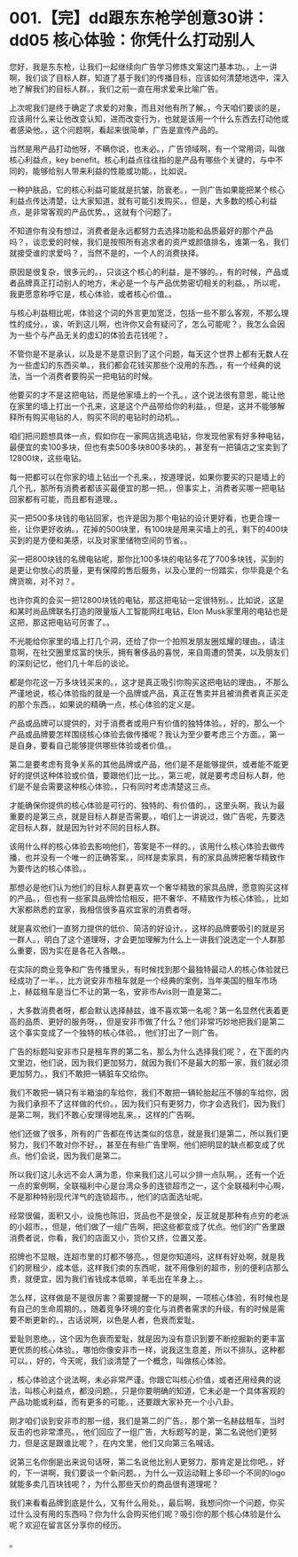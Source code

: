 # 001.【完】dd跟东东枪学创意30讲：dd05 核心体验：你凭什么打动别人 

您好，我是东东枪，让我们一起继续向广告学习修炼文案这门基本功。，上一讲啊，我们谈了目标人群，知道了基于我们的传播目标，应该如何清楚地选中，深入地了解我们的目标人群。，我们之前一直在用求爱来比喻广告。

上次呢我们是终于确定了求爱的对象，而且对他有所了解。，今天咱们要谈的是，应该用什么来让他改变认知，进而改变行为，也就是该用一个什么东西去打动他或者感染他。，这个问题啊，看起来很简单，广告是宣传产品的。

当然是用产品打动他呀，不瞒你说，也未必。，广告领域啊，有一个常用词，叫做核心利益点，key benefit。核心利益点往往指的是产品有哪些个关键的，与中不同的，能够给别人带来利益的性能或功能。，比如说。

一种护肤品，它的核心利益可能就是抗皱，防衰老。，一则广告如果能把某个核心利益点传达清楚，让大家知道，就有可能引发购买。，但是，大多数的核心利益点，是非常客观的产品优势。，这就有个问题了。

不知道你有没有想过，消费者是永远都努力去选择功能和品质最好的那个产品吗？，谈恋爱的时候，我们是按照所有追求者的资产或颜值排名，谁第一名，我们就接受谁的求爱吗？，当然不是的，一个人的消费抉择。

原因是很复杂，很多元的。，只谈这个核心的利益，是不够的。，有的时候，产品或者品牌真正打动别人的地方，未必是一个与产品优势密切相关的利益。，所以呢，我更愿意称呼它是，核心体验，或者核心价值。。

与核心利益相比呢，体验这个词的外言更加宽泛，包括一些不那么客观，不那么理性的成分。，诶，听到这儿啊，也许你又会有疑问了，怎么可能呢？，我怎么会因为一些个与产品无关的虚幻的体验去花钱呢？。

不管你是不是承认，以及是不是意识到了这个问题，每天这个世界上都有无数人在为一些虚幻的东西买单。，我们都会花钱买那些个没用的东西。，有一个经典的说法，当一个消费者要购买一把电钻的时候。

他要买的才不是这把电钻，而是他家墙上的一个孔。，这个说法很有意思，能让他在家里的墙上打出一个孔来，这是这个产品带给你的利益。，但是，这并不能够解释所有购买电钻的人，购买不同的电钻时的动机。。

咱们把问题想具体一点，假如你在一家网店挑选电钻，你发现他家有好多种电钻，最便宜的卖100多块，但也有卖500多块800多块的。，甚至有一把镇店之宝卖到了12800块，这些电钻。

每一把都可以在你家的墙上钻出一个孔来。，按道理说，如果你要买的只是墙上的几个孔，那所有消费者都该买最便宜的那一把。，但事实上，消费者买哪一把电钻回家都有可能，而且都有道理。。

买一把500多块钱的电钻回家，也许是因为那个电钻的设计更好看，也更合理一些，让你更好收纳。，花掉的500块里，有100块是用来买墙上的孔，剩下的400块买到的是方便和美感，以及对家里储物空间的节省。。

买一把800块钱的名牌电钻呢，那你比100多块的电钻多花了700多块钱，买到的是更让你放心的质量，更有保障的售后服务，以及心里的一份踏实，你毕竟是个名牌货嘛，对不对？。

也许你真的会买一把12800块钱的电钻，那这把电钻一定很特别。，比如说，这是和某时尚品牌联名打造的限量版人工智能网红电钻，Elon Musk家里用的电钻也是这把，那这把电钻可厉害了。。

不光能给你家里的墙上打几个洞，还给了你一个拍照发朋友圈炫耀的理由。，请注意啊，在社交圈里炫富的快乐，拥有奢侈品的喜悦，来自周遭的赞美，以及朋友们的深刻记忆，他们几十年后的谈论。

都是你花这一万多块钱买来的。，这才是真正吸引你购买这把电钻的理由。，不那么严谨地说，核心体验指的就是一个品牌或产品，真正在售卖并且被消费者真正买走的那个东西。，如果说的精确一点，核心体验的定义是。

产品或品牌可以提供的，对于消费者或用户有价值的独特体验。，好的，那么一个产品或品牌要怎样围绕核心体验去做传播呢？我认为至少要考虑三个方面。，第一是自身，要看自己能够提供哪些体验或者价值。。

第二是要考虑有竞争关系的其他品牌或产品，他们是不是能够提供，或者能不能更好的提供这种体验或价值，要跟他们比一比。，第三呢，就是要考虑目标人群，他们是不是会需要这种核心体验。，只有同时考虑清楚这三点。

才能确保你提供的核心体验是可行的、独特的、有价值的。，这里头啊，我认为最重要的是第三点，就是目标人群是否需要。，咱们上一讲说过，做广告呢，先要选定目标人群，就是因为针对不同的目标人群。

该用什么样的核心体验去影响他们，答案是不一样的。，该用什么核心体验去做传播，也并没有一个唯一的正确答案。，同样是卖家具，有的家具品牌把奢华精致作为要传达的核心体验。。

那想必是他们认为他们的目标人群更喜欢一个奢华精致的家具品牌，愿意购买这样的产品。，但也有一些家具品牌恰恰相反，把不奢华、不精致作为核心体验。，比如大家都熟悉的宜家，我相信很多喜欢宜家的消费者呀。

就是喜欢他们一直努力提供的低价、简洁的好设计。，这样的品牌要吸引的就是另一群人。，明白了这个道理呀，才会更加理解为什么上一讲我们说选定一个人群那么重要，因为实在是各花入各眼。。

在实际的商业竞争和广告传播里头，有时候找到那个最独特最动人的核心体验就已经成功了一半。，比方说安非市租车就是一个经典的案例，当年美国的租车市场上，赫兹租车是当仁不让的第一名，安非市Avis则一直是第二。

，大多数消费者呀，都会默认选择赫兹，谁不喜欢第一名呢？第一名显然代表着更高的品质、更好的服务呀。，但是安非市做了什么？他们非常巧妙地把我们是第二这个事实变成了一个独特的核心体验。，他们打出了一则广告。

广告的标题叫安非市只是租车界的第二名，那么为什么选择我们呢？，在下面的内文里边，他们说，因为我们更加努力，就因为我们不是最大的那一家，我们就必须更加努力。，我们不敢把一辆脏车交给你。

我们不敢把一辆只有半箱油的车给你，我们不敢把一辆轮胎起压不够的车给你，因为我们承担不了这样做的代价。，因为我们只有更努力，你才会选我们，因为我们是第二啊，我们不敢心安理得地乱来。，这样的广告啊。

他们还做了很多，所有的广告都在传达类似的信息，就是我们是第二，所以我们更努力，我们不敢对你不好。，甚至在有些广告里啊，他们把明显的缺点都变成了优点。他们会说，因为我们是第二。

所以我们这儿永远不会人满为患，你来我们这儿可以少排一点队啊。，还有一个近一点的案例啊，全联福利中心是台湾众多的连锁超市之一，这个全联福利中心啊，不是那种特别现代洋气的连锁超市。，他们的店面选址呢。

经常很偏，面积又小，设施也陈旧，货品也不是很全，反正就是那种有点穷的老派的小超市。，但是，他们做了一组广告啊，把这些都变成了优点。他们的广告里跟消费者说，你看，我们的店面又小，货价又挤，位置又差。

招牌也不显眼，连超市里的灯都不够亮。，但是你知道吗，这样有好处啊，就是我们的房租少，成本低，这样我们卖的东西呢，就不用像别的超市，别的便利店那么贵，就便宜，因为我们省钱成本低嘛，羊毛出在羊身上。。

怎么样，这样做是不是很厉害？需要提醒一下的是啊，一项核心体验，有时候也是有自己的生命周期的。，随着竞争环境的变化与消费者需求的升级，有的时候是需要不断更新的。，古话说啊，以色是人者，色衰而爱耻。

爱耻则恩绝。，这个因为色衰而爱耻，就是因为没有意识到要不断挖掘新的更丰富更优质的核心体验。，哪怕你像安非市一样，说我这生意差，所以不排队，这种都可以。，好的，今天呢，我们谈清楚了一个概念，叫做核心体验。

，核心体验这个说法啊，未必非常严谨。你跟它叫核心价值，或者还用经典的说法，叫核心利益点，都没问题。，只是你要明确的知道，它未必是一个具体客观的产品功能或利益，而有更多的可能。，还要跟大家补充一个小八卦。

刚才咱们谈到安非市的那一组，我们是第二的广告。，那个第一名赫兹租车，当时反击的也非常漂亮。，他们回应了一组广告，大标题写的是，第二名说他们更努力，但是这是跟谁比呢？，在内文里，他们又向第三名喊话。

说第三名你倒是出来说句话呀，第二名说他比别人更努力，那肯定是比你吧。，好的，下一讲啊，我们要谈一个新问题。，为什么一双运动鞋上多印一个不同的logo就能多卖几百块钱呢？，为什么那些天价的商品很有道理呢？

我们来看看品牌到底是什么，又有什么用处。，最后啊，我想问你一个问题，你买过什么没有用的东西吗？你为什么会购买他们呢？吸引你的那个核心体验是什么呢？欢迎在留言区分享你的经历。

。